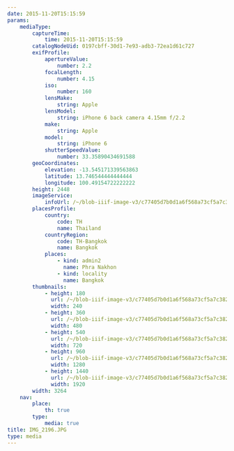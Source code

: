 ```yaml
---
date: 2015-11-20T15:15:59
params:
    mediaType:
        captureTime:
            time: 2015-11-20T15:15:59
        catalogNodeUid: 0197cbff-30d1-7e93-adb3-72ea1d61c727
        exifProfile:
            apertureValue:
                number: 2.2
            focalLength:
                number: 4.15
            iso:
                number: 160
            lensMake:
                string: Apple
            lensModel:
                string: iPhone 6 back camera 4.15mm f/2.2
            make:
                string: Apple
            model:
                string: iPhone 6
            shutterSpeedValue:
                number: 33.35890434691588
        geoCoordinates:
            elevation: -13.545171339563863
            latitude: 13.746544444444444
            longitude: 100.49154722222222
        height: 2448
        imageService:
            infoUrl: /~/blob-iiif-image-v3/c77405d7b0d1a6f568a73cf5a7c3821fe0a1b4ba96a1a8d6708a7a25e66478d3/info.json
        placesProfile:
            country:
                code: TH
                name: Thailand
            countryRegion:
                code: TH-Bangkok
                name: Bangkok
            places:
                - kind: admin2
                  name: Phra Nakhon
                - kind: locality
                  name: Bangkok
        thumbnails:
            - height: 180
              url: /~/blob-iiif-image-v3/c77405d7b0d1a6f568a73cf5a7c3821fe0a1b4ba96a1a8d6708a7a25e66478d3/full/240%2C180/0/default.jpg
              width: 240
            - height: 360
              url: /~/blob-iiif-image-v3/c77405d7b0d1a6f568a73cf5a7c3821fe0a1b4ba96a1a8d6708a7a25e66478d3/full/480%2C360/0/default.jpg
              width: 480
            - height: 540
              url: /~/blob-iiif-image-v3/c77405d7b0d1a6f568a73cf5a7c3821fe0a1b4ba96a1a8d6708a7a25e66478d3/full/720%2C540/0/default.jpg
              width: 720
            - height: 960
              url: /~/blob-iiif-image-v3/c77405d7b0d1a6f568a73cf5a7c3821fe0a1b4ba96a1a8d6708a7a25e66478d3/full/1280%2C960/0/default.jpg
              width: 1280
            - height: 1440
              url: /~/blob-iiif-image-v3/c77405d7b0d1a6f568a73cf5a7c3821fe0a1b4ba96a1a8d6708a7a25e66478d3/full/1920%2C1440/0/default.jpg
              width: 1920
        width: 3264
    nav:
        place:
            th: true
        type:
            media: true
title: IMG_2196.JPG
type: media
---
```

